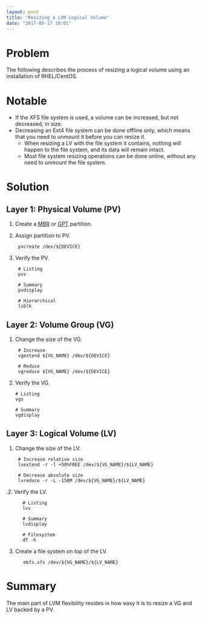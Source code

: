 ```yaml
---
layout: post
title: "Resizing a LVM Logical Volume"
date: "2017-05-17 10:01"
---
```


# Problem

The following describes the process of resizing a logical volume using an installation of RHEL/CentOS.

# Notable

* If the XFS file system is used, a volume can be increased, but not decreased, in size.
* Decreasing an Ext4 file system can be done offline only, which means that you need to unmount it before you can resize it.
  * When resizing a LV with the file system it contains, nothing will happen to the file system, and its data will remain intact.
  * Most file system resizing operations can be done online, without any need to unmount the file system.

# Solution

## Layer 1: Physical Volume (PV)

1. Create a [MBR][1] or [GPT][2] partition.
2. Assign partition to PV.

        pvcreate /dev/${DEVICE}

3. Verify the PV.

        # Listing
        pvs

        # Summary
        pvdisplay

        # Hierarchical
        lsblk

## Layer 2: Volume Group (VG)

1. Change the size of the VG.

        # Increase
        vgextend ${VG_NAME} /dev/${DEVICE}

        # Reduce
        vgreduce ${VG_NAME} /dev/${DEVICE}

2.  Verify the VG.

        # Listing
        vgs

        # Summary
        vgdisplay

## Layer 3: Logical Volume (LV)

1. Change the size of the LV.

        # Increase relative size
        lvextend -r -l +50%FREE /dev/${VG_NAME}/${LV_NAME}

        # Decrease absolute size
        lvreduce -r -L -150M /dev/${VG_NAME}/${LV_NAME}

.2. Verify the LV.

          # Listing
          lvs

          # Summary
          lvdisplay

          # Filesystem
          df -h

3. Create a file system on top of the LV.

          mkfs.xfs /dev/${VG_NAME}/${LV_NAME}

# Summary

The main part of LVM flexibility resides in how easy it is to resize a VG and LV backed by a PV.

[1]: https://ecwpz91.github.io/2017/05/16/Creating-a-Master-Boot-Record-Partition.html
[2]: https://ecwpz91.github.io/2017/05/16/Creating-a-GUID-Partition-Table-Partition.html
